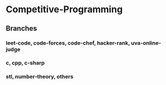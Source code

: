 # Competitive-Programming

## Branches
### leet-code, code-forces, code-chef, hacker-rank, uva-online-judge   <br> 
### c, cpp, c-sharp    <br> 
### stl, number-theory, others    <br> <br>



